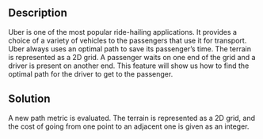 ## Description

Uber is one of the most popular ride-hailing applications. It provides a choice of a variety of vehicles to the passengers that use it for transport. Uber always uses an optimal path to save its passenger’s time. The terrain is represented as a 2D grid. A passenger waits on one end of the grid and a driver is present on another end. This feature will show us how to find the optimal path for the driver to get to the passenger.

## Solution

A new path metric is evaluated. The terrain is represented as a 2D grid, and the cost of going from one point to an adjacent one is given as an integer.


